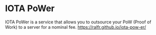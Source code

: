 # IOTA PoWer
IOTA PoWer is a service that allows you to outsource your PoW (Proof of Work) to a server for a nominal fee.
https://ralfr.github.io/iota-pow-er/
